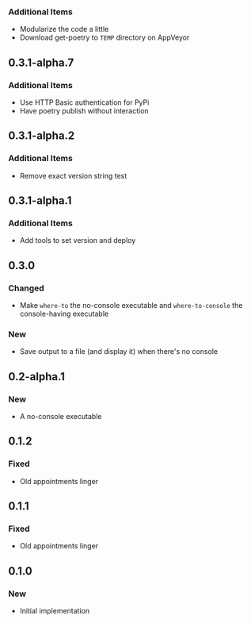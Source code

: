 ### Additional Items
- Modularize the code a little
- Download get-poetry to `TEMP` directory on AppVeyor

## 0.3.1-alpha.7

### Additional Items
- Use HTTP Basic authentication for PyPi
- Have poetry publish without interaction


## 0.3.1-alpha.2

### Additional Items
- Remove exact version string test


## 0.3.1-alpha.1

### Additional Items
- Add tools to set version and deploy


## 0.3.0

### Changed
- Make `where-to` the no-console executable and `where-to-console` the
  console-having executable

### New
- Save output to a file (and display it) when there's no console


## 0.2-alpha.1

### New
- A no-console executable


## 0.1.2

### Fixed
- Old appointments linger


## 0.1.1

### Fixed
- Old appointments linger


## 0.1.0

### New
- Initial implementation